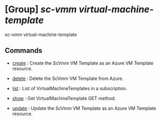 # [Group] _sc-vmm virtual-machine-template_

sc-vmm virtual-machine-template

## Commands

- [create](/Commands/sc-vmm/virtual-machine-template/_create.md)
: Create the ScVmm VM Template as an Azure VM Template resource.

- [delete](/Commands/sc-vmm/virtual-machine-template/_delete.md)
: Delete the ScVmm VM Template from Azure.

- [list](/Commands/sc-vmm/virtual-machine-template/_list.md)
: List of VirtualMachineTemplates in a subscription.

- [show](/Commands/sc-vmm/virtual-machine-template/_show.md)
: Get VirtualMachineTemplate GET method.

- [update](/Commands/sc-vmm/virtual-machine-template/_update.md)
: Update the ScVmm VM Template as an Azure VM Template resource.
